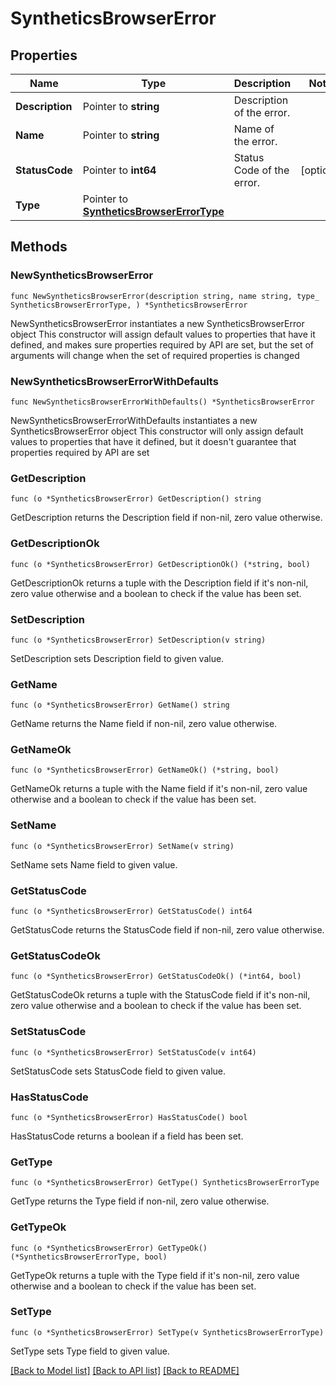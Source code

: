 # SyntheticsBrowserError

## Properties

Name | Type | Description | Notes
------------ | ------------- | ------------- | -------------
**Description** | Pointer to **string** | Description of the error. | 
**Name** | Pointer to **string** | Name of the error. | 
**StatusCode** | Pointer to **int64** | Status Code of the error. | [optional] 
**Type** | Pointer to [**SyntheticsBrowserErrorType**](SyntheticsBrowserErrorType.md) |  | 

## Methods

### NewSyntheticsBrowserError

`func NewSyntheticsBrowserError(description string, name string, type_ SyntheticsBrowserErrorType, ) *SyntheticsBrowserError`

NewSyntheticsBrowserError instantiates a new SyntheticsBrowserError object
This constructor will assign default values to properties that have it defined,
and makes sure properties required by API are set, but the set of arguments
will change when the set of required properties is changed

### NewSyntheticsBrowserErrorWithDefaults

`func NewSyntheticsBrowserErrorWithDefaults() *SyntheticsBrowserError`

NewSyntheticsBrowserErrorWithDefaults instantiates a new SyntheticsBrowserError object
This constructor will only assign default values to properties that have it defined,
but it doesn't guarantee that properties required by API are set

### GetDescription

`func (o *SyntheticsBrowserError) GetDescription() string`

GetDescription returns the Description field if non-nil, zero value otherwise.

### GetDescriptionOk

`func (o *SyntheticsBrowserError) GetDescriptionOk() (*string, bool)`

GetDescriptionOk returns a tuple with the Description field if it's non-nil, zero value otherwise
and a boolean to check if the value has been set.

### SetDescription

`func (o *SyntheticsBrowserError) SetDescription(v string)`

SetDescription sets Description field to given value.


### GetName

`func (o *SyntheticsBrowserError) GetName() string`

GetName returns the Name field if non-nil, zero value otherwise.

### GetNameOk

`func (o *SyntheticsBrowserError) GetNameOk() (*string, bool)`

GetNameOk returns a tuple with the Name field if it's non-nil, zero value otherwise
and a boolean to check if the value has been set.

### SetName

`func (o *SyntheticsBrowserError) SetName(v string)`

SetName sets Name field to given value.


### GetStatusCode

`func (o *SyntheticsBrowserError) GetStatusCode() int64`

GetStatusCode returns the StatusCode field if non-nil, zero value otherwise.

### GetStatusCodeOk

`func (o *SyntheticsBrowserError) GetStatusCodeOk() (*int64, bool)`

GetStatusCodeOk returns a tuple with the StatusCode field if it's non-nil, zero value otherwise
and a boolean to check if the value has been set.

### SetStatusCode

`func (o *SyntheticsBrowserError) SetStatusCode(v int64)`

SetStatusCode sets StatusCode field to given value.

### HasStatusCode

`func (o *SyntheticsBrowserError) HasStatusCode() bool`

HasStatusCode returns a boolean if a field has been set.

### GetType

`func (o *SyntheticsBrowserError) GetType() SyntheticsBrowserErrorType`

GetType returns the Type field if non-nil, zero value otherwise.

### GetTypeOk

`func (o *SyntheticsBrowserError) GetTypeOk() (*SyntheticsBrowserErrorType, bool)`

GetTypeOk returns a tuple with the Type field if it's non-nil, zero value otherwise
and a boolean to check if the value has been set.

### SetType

`func (o *SyntheticsBrowserError) SetType(v SyntheticsBrowserErrorType)`

SetType sets Type field to given value.



[[Back to Model list]](../README.md#documentation-for-models) [[Back to API list]](../README.md#documentation-for-api-endpoints) [[Back to README]](../README.md)


